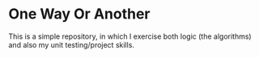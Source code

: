 # One Way Or Another

This is a simple repository, in which I exercise both logic (the algorithms) and also my unit testing/project skills.
